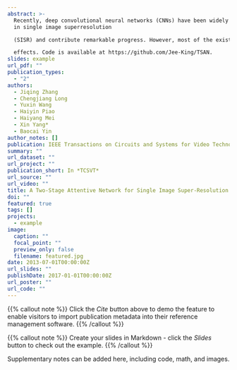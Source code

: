 ```yaml
---
abstract: >-
  Recently, deep convolutional neural networks (CNNs) have been widely explored
  in single image superresolution

  (SISR) and contribute remarkable progress. However, most of the existing CNNs-based SISR methods do not adequately explore contextual information in the feature extraction stage and pay little attention to the final high-resolution (HR) image reconstruction step, hence hindering the desired SR performance. To address the above two issues, in this paper, we propose a two-stage attentive network (TSAN) for accurate SISR in a coarse-to-fine manner. Specifically, we design a novel multi-context attentive block (MCAB) to make the network focus on more informative contextual features. Moreover, we present an essential refined attention block (RAB) which could explore useful cues in HR space for reconstructing fine-detailed HR image. Extensive evaluations on four benchmark datasets demonstrate the efficacy of our proposed TSAN in terms of quantitative metrics and visual

  effects. Code is available at https://github.com/Jee-King/TSAN.
slides: example
url_pdf: ""
publication_types:
  - "2"
authors:
  - Jiqing Zhang
  - Chengjiang Long
  - Yuxin Wang
  - Haiyin Piao
  - Haiyang Mei
  - Xin Yang*
  - Baocai Yin
author_notes: []
publication: IEEE Transactions on Circuits and Systems for Video Technology
summary: ""
url_dataset: ""
url_project: ""
publication_short: In *TCSVT*
url_source: ""
url_video: ""
title: A Two-Stage Attentive Network for Single Image Super-Resolution
doi: ""
featured: true
tags: []
projects:
  - example
image:
  caption: ""
  focal_point: ""
  preview_only: false
  filename: featured.jpg
date: 2013-07-01T00:00:00Z
url_slides: ""
publishDate: 2017-01-01T00:00:00Z
url_poster: ""
url_code: ""
---
```

{{% callout note %}}
Click the *Cite* button above to demo the feature to enable visitors to import publication metadata into their reference management software.
{{% /callout %}}

{{% callout note %}}
Create your slides in Markdown - click the *Slides* button to check out the example.
{{% /callout %}}

Supplementary notes can be added here, including code, math, and images.